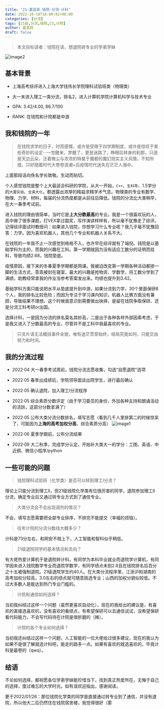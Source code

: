 ```yaml
---
title: "21-葛芸菲-钱院-分流-计科"
date: 2022-10-10T16:00:02+08:00
categories: [分流]
tags: [21级,分流,钱院,CS,计院]
author: 葛芸菲
draft: false
---
```


> 本文目标读者：钱院在读，想退院转专业的学弟学妹

![image2](https://user-images.githubusercontent.com/100942238/194853821-19aeb161-3fca-492f-b39d-1d958f519c14.png)

## 基本背景

- 上海高考综评进入上海大学钱伟长学院理科试验班类（物理类）
- 大一末进入理工一类分流，排名2，进入计算机学院计算机科学与技术专业

- GPA: 3.42/4.00, 86.7/100
- RANK: 在钱院和计院都是中游

## 我和钱院的一年

 > 在钱院求学的日子，时而感慨，或许是受限于四学期制度，或许是惊叹于某些奇妙的设定···一觉醒来，梦醒了，更是迷路了，睁眼后转身的刹那，只道是天边云朵，泛着微尘与浓浓的特属于魔都的魔幻现实主义风情，不知所措，只好随着时代大卷卷浪潮+后疫情时代迷失在茫茫人海中。

上面那段话向佚名学长致敬。生动而贴切。

个人感觉钱院是整个上大最适合科研的学院，从大一开始，`C++`、`生科导`、1.5学分的`大雾实验`、`全英大化`，都透露出浓厚的精益求精学术气息。物理类的专业有数学、物理、力学、材料，每届的分流热度都是从前往后降低。钱院的分流比大类稍早，在大一春季考试前。

进入钱院的理由很简单，当时它是**上大分数最高**的专业。我是一个很喜欢玩的人，高中做了很多课题，打VEX拿过国奖，写作演讲样样有，所以毫不犹豫走了综评。记得综评面试时教授问：如果进入钱院，你想学习什么专业呢？我几乎毫不犹豫回答：力学。因为喜欢机器人，其他几个专业和机器人关系不大。

在钱院的一年我不止一次感觉到格格不入，也许早在综评就有了端倪。钱院是以基础学科为主的，而我的兴趣在工科。第一学期就因为没有适应工数分的证明而挂科，导致均绩2.68，钱院垫底。

疫情原因，接下来的冬春夏季学期都是网课。我被迫改变第一学期各种活动都掺一脚的生活方式，乖乖被封在寝室，最大的兴趣是抢物资、学数学，将工数分学到了满绩，助教经常拿我的作业当参考答案发出来。均绩也提升到3.42。

基础学科方面只能说把水平从垫底提升到中游，如果分流到力学，30个里面保研8个人，我的排名比较危险；而因为专注于学习课内知识，机器人比赛方面没有兼顾，导致结果不理想。这个时候我意识到需要做出抉择，是留在钱院争取保研、还是分流工科考研or出国。

选择计科，一是因为分流的排名莫名其妙高，二是出于各种各样外部因素考虑，于是我又进入了分数最高的专业，尽管并不是工科中我最喜欢的专业。

> 只言片语无法概括事件全貌，唯有迷茫贯穿始终，结局究竟如何，只能交由努力和时间。

  ## 我的分流过程

- 2022·04 大一春季考试周前，钱院分流志愿收集，勾选“自愿退院”选项
- 2022·05 春季出成绩后，学院领导面谈出院学生，进行最后确认
- 2022·05 确认退院，加入理工Ⅰ分流程序
- 2022·05 综合素质分数评定（由于学习委员的身份，外加各种主持和朗诵活动的活跃，这部分分数拿满了）
- 2022·05 公布大类分流分数排名，填写志愿（看到几千人里排第二的时候惊呆了，可能因为**上海的高考加权分高**、综合素质分高）
![image1](https://user-images.githubusercontent.com/100942238/194853809-9770f832-38ab-4f11-b08b-df512be4cd06.png)

- 2022·06 夏季学期前，公布分流结果
- 2022·09 大二秋季，完成学分认定，开始补大类大一的学分：工图、英语、中近纲、微信小程序/python

## 一些可能的问题

> 钱院理科试验班（化学类）是否可以转到理工Ⅰ分流？

理论上只能分流到理工Ⅱ，但21级钱院化学类有位很厉害的同学，退院参加理工Ⅱ分流，确定专业后又通过转专业方式到了通信专业。

> 大类分流会不会出现调剂的情况？

不会，填写志愿需要把全部专业排序，不排完不能提交（幸福的烦恼）。

> 往年计院的分流分数线大概多少？

计科是73分左右，和网安不相上下，人工智能和智科似乎稍低。

> 21级退院同学的基本情况和去向？

有大佬热爱计算机于是退院转计科，有同学为本科毕业就业而退院学计算机，有同学因未进入钱院数学专业而退院学数学，有同学绩点未到2.8且在钱院排名后百分之十五被强制退院。21级退院学生约40人。在大类分流程序里，江浙沪和湖南的高考加权分较高，3.0左右的绩点就可随意挑选专业；山西的加权分貌似较低。不过大多数人是能达到热门专业门槛的。

> 计院和通信如何选择？

当初我纠结过这样一个问题（虽然更喜欢自动化），现在的我给出的建议是，有喜欢的直接选喜欢的，没有喜欢的看绩点，有希望保研可以去通信试试，没希望保研看代码能力，不会写代码待在计院是很折磨的（摊）。

> 计院的各个专业如何选择？

当初我还纠结过这样一个问题，人工智能的一位大佬给过很多建议，现在的我认为如果不是很了解就选计科吧，能走的路多一点。如果有喜欢的就选喜欢的，毕竟计科是最卷的（qwq）。

## 结语

不论如何选择，都祝愿各位学弟学妹能珍惜当下，找到真正热爱所在，无悔于自己的选择，度过难忘的大学时光。如有误欢迎指出，感谢阅读。



更于2022/01/26：那位钱院化学类的同学是直接通过转专业到了通信，并没有退院，所以他大二后仍然住在钱院宿舍楼，我觉得很好（雾







